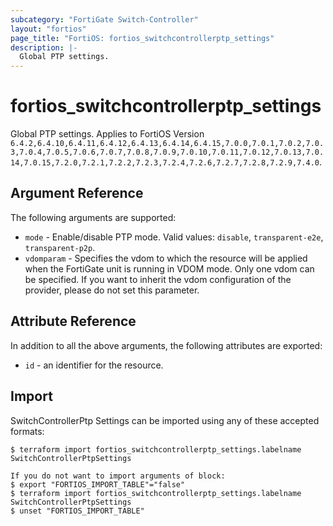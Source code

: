 ```yaml
---
subcategory: "FortiGate Switch-Controller"
layout: "fortios"
page_title: "FortiOS: fortios_switchcontrollerptp_settings"
description: |-
  Global PTP settings.
---
```


# fortios_switchcontrollerptp_settings
Global PTP settings. Applies to FortiOS Version `6.4.2,6.4.10,6.4.11,6.4.12,6.4.13,6.4.14,6.4.15,7.0.0,7.0.1,7.0.2,7.0.3,7.0.4,7.0.5,7.0.6,7.0.7,7.0.8,7.0.9,7.0.10,7.0.11,7.0.12,7.0.13,7.0.14,7.0.15,7.2.0,7.2.1,7.2.2,7.2.3,7.2.4,7.2.6,7.2.7,7.2.8,7.2.9,7.4.0`.

## Argument Reference

The following arguments are supported:

* `mode` - Enable/disable PTP mode. Valid values: `disable`, `transparent-e2e`, `transparent-p2p`.
* `vdomparam` - Specifies the vdom to which the resource will be applied when the FortiGate unit is running in VDOM mode. Only one vdom can be specified. If you want to inherit the vdom configuration of the provider, please do not set this parameter.


## Attribute Reference

In addition to all the above arguments, the following attributes are exported:
* `id` - an identifier for the resource.

## Import

SwitchControllerPtp Settings can be imported using any of these accepted formats:
```
$ terraform import fortios_switchcontrollerptp_settings.labelname SwitchControllerPtpSettings

If you do not want to import arguments of block:
$ export "FORTIOS_IMPORT_TABLE"="false"
$ terraform import fortios_switchcontrollerptp_settings.labelname SwitchControllerPtpSettings
$ unset "FORTIOS_IMPORT_TABLE"
```
